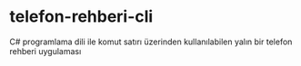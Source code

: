 # telefon-rehberi-cli
C# programlama dili ile komut satırı üzerinden kullanılabilen yalın bir telefon rehberi uygulaması
